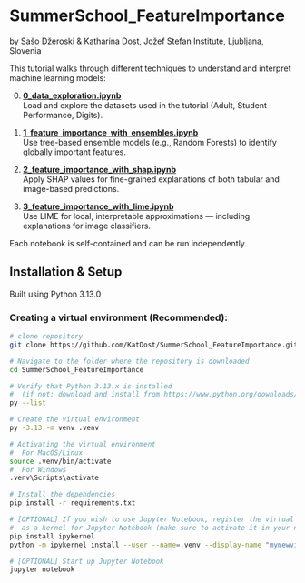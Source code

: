 # SummerSchool_FeatureImportance

by Sašo Džeroski & Katharina Dost, Jožef Stefan Institute, Ljubljana, Slovenia

This tutorial walks through different techniques to understand and interpret machine learning models:

0. **[0_data_exploration.ipynb](0__data_exploration.ipynb)**  
   Load and explore the datasets used in the tutorial (Adult, Student Performance, Digits).

1. **[1_feature_importance_with_ensembles.ipynb](1__feature_importance_with_ensembles.ipynb)**  
   Use tree-based ensemble models (e.g., Random Forests) to identify globally important features.

2. **[2_feature_importance_with_shap.ipynb](2__feature_importance_with_shap.ipynb)**  
   Apply SHAP values for fine-grained explanations of both tabular and image-based predictions.

3. **[3_feature_importance_with_lime.ipynb](3__feature_importance_with_lime.ipynb)**  
   Use LIME for local, interpretable approximations — including explanations for image classifiers.

Each notebook is self-contained and can be run independently.



## Installation & Setup

Built using Python 3.13.0

### Creating a virtual environment (Recommended):
```bash
# clone repository
git clone https://github.com/KatDost/SummerSchool_FeatureImportance.git

# Navigate to the folder where the repository is downloaded
cd SummerSchool_FeatureImportance

# Verify that Python 3.13.x is installed
#  (if not: download and install from https://www.python.org/downloads/)
py --list

# Create the virtual environment
py -3.13 -m venv .venv

# Activating the virtual environment
#  For MacOS/Linux
source .venv/bin/activate
#  For Windows
.venv\Scripts\activate

# Install the dependencies
pip install -r requirements.txt

# [OPTIONAL] If you wish to use Jupyter Notebook, register the virtual environment
#  as a kernel for Jupyter Notebook (make sure to activate it in your notebook)
pip install ipykernel
python -m ipykernel install --user --name=.venv --display-name "mynewvirtualenvironment"

# [OPTIONAL] Start up Jupyter Notebook
jupyter notebook
```
